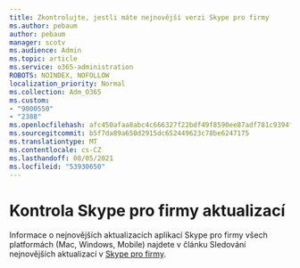 ```yaml
---
title: Zkontrolujte, jestli máte nejnovější verzi Skype pro firmy
ms.author: pebaum
author: pebaum
manager: scotv
ms.audience: Admin
ms.topic: article
ms.service: o365-administration
ROBOTS: NOINDEX, NOFOLLOW
localization_priority: Normal
ms.collection: Adm_O365
ms.custom:
- "9000550"
- "2388"
ms.openlocfilehash: afc450afaa8abc4c666327f22bdf49f8590ee87adf781c9394fe75fd314791cb
ms.sourcegitcommit: b5f7da89a650d2915dc652449623c78be6247175
ms.translationtype: MT
ms.contentlocale: cs-CZ
ms.lasthandoff: 08/05/2021
ms.locfileid: "53930650"
---
```

# <a name="check-for-skype-for-business-updates"></a>Kontrola Skype pro firmy aktualizací

Informace o nejnovějších aktualizacích aplikací Skype pro firmy všech platformách (Mac, Windows, Mobile) najdete v článku Sledování nejnovějších aktualizací v [Skype pro firmy](https://support.office.com/article/follow-the-latest-updates-in-skype-for-business-cece9f93-add1-4d93-9a38-56cc598e5781).
